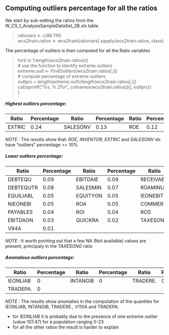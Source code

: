 ## Computing outliers percentage for all the ratios

We start by sub-setting the ratios from the W_CS_1_AnalysisSampleDataSet_2B.xls table

> ratiovars <- c(86:119)<br>
> wcs2train.ratios <- wcs2train[ratiovars]<r>
> sapply(wcs2train.ratios, class)<br>

The percentage of outliers is then computed for all the Ratio variables

> for(i in 1:length(wcs2train.ratios)){<br>
> \# use the function to identify extreme outliers<br>
> extreme.outl <- FindOutliers(wcs2train.ratios[,i])<br>
> \# compute percentage of extreme outliers<br>
> outlprc = length(extreme.outl)/length(wcs2train.ratios[,i])<br>
> cat(sprintf("%s, %.2f\n", colnames(wcs2train.ratios)[i], outlprc))<br>
> }<br>

 ##### <em>Highest outliers percentage:
| Ratio | Percentage | Ratio | Percentage | Ratio | Percentage | Ratio | Percentage |
| ----- | ---------- | ----- | -----------| ----- | ---------- | ----- | -----------|
| EXTRIC | 0.24 | SALESONV | 0.13 | ROE | 0.12 | INVENTOR | 0.1 |
</em>
<em>NOTE :</em> The results show that: <em>ROE, INVENTOR, EXTRIC</em> and <em>SALESONV</em> do have “outliers” percentage >= 10%

 ##### <em>Lower outliers percentage:
| Ratio | Percentage | Ratio | Percentage | Ratio | Percentage | Ratio | Percentage |
| ----- | ---------- | ----- | -----------| ----- | ---------- | ----- | -----------|
| DEBTEQU | 0.09 | EBITDAIE | 0.09 | RECEIVAB | 0.09 | ROETR | 0.09 | 
| DEBTEQUTR | 0.08 | SALESMIN | 0.07 | ROAMINUS | 0.06 | V95A | 0.06 |  
| EQUILIABL | 0.05 | EQUITYON | 0.05 | IEONEBIT | 0.05 | IEONFINA. | 0.05 |
| NIEONEBI | 0.05 | ROA | 0.05 | COMMERCI | 0.04 | CURRENT | 0.04 |
| PAYABLES | 0.04 | ROI | 0.04 | ROS | 0.04 | V89A | 0.03 |
| EBITDAON | 0.03 | QUICKRA | 0.02 | TAXESONG | 0.02 | ASSETSTU | 0.01 |
| V94A | 0.01 |    |    |    |    |    |    |
</em>
<em>NOTE :</em> It worth pointing out that a few NA (Not available) values are present, principaly in the <em>TAXESONG</em> ratio


 ##### <em>Anomalous outliers percentage:
| Ratio | Percentage | Ratio | Percentage | Ratio | Percentage | Ratio | Percentage |
| ----- | ---------- | ----- | -----------| ----- | ---------- | ----- | -----------|
| IEONLIAB | 0 | INTANGIB | 0 | TRADERE. | 0 | V110A | 0 |
| TRADEPA. | 0 |    |    |    |    |    |    |
</em>
<em>NOTE :</em> The results show anomalies in the computation of the quantiles for IEONLIAB, INTANGIB, TRADERE., V110A and TRADEPA:

- for IEONLIAB it is probably due to the presence of one extreme outlier (value 107.47) for a population ranging 0-23
- for all the other ratios the result is harder to explain



